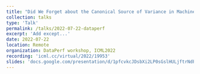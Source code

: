 ```yaml
---
title: "Did We Forget about the Canonical Source of Variance in Machine Learning Pipelines?"
collection: talks
type: 'Talk'
permalink: /talks/2022-07-22-dataperf
excerpt: 'Add except...'
date: 2022-07-22
location: Remote
organization: DataPerf workshop, ICML2022
recording: 'icml.cc/virtual/2022/19953'
slides: 'docs.google.com/presentation/d/1pfcvkcJDsbXi2LP0sGslHULjftrNdPby0KzK5dD-m0o/edit?usp=sharing'
---
```

